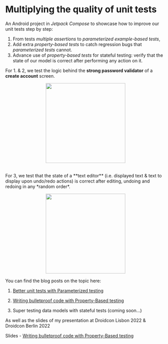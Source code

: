# Multiplying the quality of unit tests
An Android project in *Jetpack Compose* to showcase how to improve our unit tests step by step:
1. From tests *multiple assertions* to *parameterized example-based tests*,
2. Add extra *property-based tests* to catch regression bugs that *parameterized tests* cannot.
3. Advance use of *property-based tests* for stateful testing: 
  verify that the state of our model is correct after performing any action on it.

For 1. & 2, we test the logic behind the **strong password validator** of a **create account** screen.

<p align="center">
<img width="250" src="https://user-images.githubusercontent.com/6097181/169895372-f21adba4-5478-4bd4-8b9d-3676da049d4d.gif">
</p>
<br>
For 3, we test that the state of a **text editor** (i.e. displayed text & text to display upon undo/redo actions) is correct after editing, undoing and redoing in any *random order*.

<p align="center">
<img width="250" src="https://user-images.githubusercontent.com/6097181/169895372-f21adba4-5478-4bd4-8b9d-3676da049d4d.gif">
</p>

You can find the blog posts on the topic here:

1) [Better unit tests with Parameterized testing](https://sergiosastre.hashnode.dev/better-unit-tests-with-parameterized-testing)

2) [Writing bulletproof code with Property-Based testing](https://sergiosastre.hashnode.dev/writing-bulletproof-code-with-property-based-testing-pbt)

3) Super testing data models with stateful tests (coming soon...)

As well as the slides of my presentation at Droidcon Lisbon 2022 & Droidcon Berlin 2022

Slides - [Writing bulletproof code with Property-Based testing](https://speakerdeck.com/gio_sastre/writing-bulletproof-code-with-property-based-testing)
